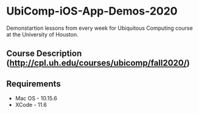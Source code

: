# UbiComp-iOS-App-Demos-2020
Demonstartion lessons from every week for Ubiquitous Computing course at the University of Houston.

## Course Description (http://cpl.uh.edu/courses/ubicomp/fall2020/)

## Requirements
  - Mac OS - 10.15.6
  - XCode - 11.6





